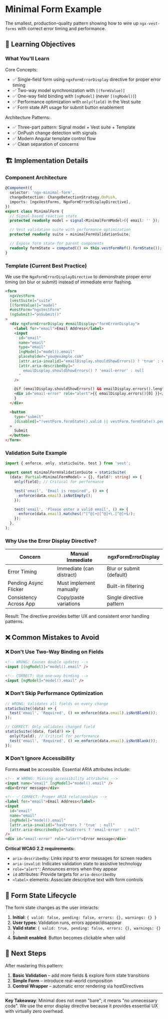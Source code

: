 # Minimal Form Example

The smallest, production-quality pattern showing how to wire up `ngx-vest-forms` with correct error timing and performance.

## 🎯 Learning Objectives

### What You'll Learn

Core Concepts:

- ✅ Single-field form using `ngxFormErrorDisplay` directive for proper error timing
- ✅ Two-way model synchronization with `[(formValue)]`
- ✅ One-way field binding with `[ngModel]` (never `[(ngModel)]`)
- ✅ Performance optimization with `only(field)` in the Vest suite
- ✅ Form state API usage for submit button enablement

Architecture Patterns:

- ✅ Three-part pattern: Signal model + Vest suite + Template
- ✅ OnPush change detection with signals
- ✅ Modern Angular template control flow
- ✅ Clean separation of concerns

## 🏗️ Implementation Details

### Component Architecture

```typescript
@Component({
  selector: 'ngx-minimal-form',
  changeDetection: ChangeDetectionStrategy.OnPush,
  imports: [ngxVestForms, NgxFormErrorDisplayDirective],
})
export class MinimalForm {
  // Signal-based reactive state
  protected readonly model = signal<MinimalFormModel>({ email: '' });

  // Vest validation suite with performance optimization
  protected readonly suite = minimalFormValidationSuite;

  // Expose form state for parent components
  readonly formState = computed(() => this.vestFormRef().formState());
}
```

### Template (Current Best Practice)

We use the `NgxFormErrorDisplayDirective` to demonstrate proper error timing (on blur or submit) instead of immediate error flashing.

```html
<form
  ngxVestForm
  [vestSuite]="suite"
  [(formValue)]="model"
  #vestForm="ngxVestForm"
  (ngSubmit)="onSubmit()"
>
  <div ngxFormErrorDisplay #emailDisplay="formErrorDisplay">
    <label for="email">Email Address</label>
    <input
      id="email"
      name="email"
      type="email"
      [ngModel]="model().email"
      placeholder="you@example.com"
      [attr.aria-invalid]="emailDisplay.shouldShowErrors() ? 'true' : null"
      [attr.aria-describedby]="
        emailDisplay.shouldShowErrors() ? 'email-error' : null
      "
    />

    @if (emailDisplay.shouldShowErrors() && emailDisplay.errors().length) {
    <div id="email-error" role="alert">{{ emailDisplay.errors()[0] }}</div>
    }
  </div>

  <button
    type="submit"
    [disabled]="!vestForm.formState().valid || vestForm.formState().pending"
  >
    Submit
  </button>
</form>
```

### Validation Suite Example

```typescript
import { enforce, only, staticSuite, test } from 'vest';

export const minimalFormValidationSuite = staticSuite(
  (data: Partial<MinimalFormModel> = {}, field?: string) => {
    only(field); // Critical for performance

    test('email', 'Email is required', () => {
      enforce(data.email).isNotEmpty();
    });

    test('email', 'Please enter a valid email', () => {
      enforce(data.email).matches(/^[^@]+@[^@]+\.[^@]+$/);
    });
  },
);
```

### Why Use the Error Display Directive?

| Concern                | Manual Immediate         | ngxFormErrorDisplay      |
| ---------------------- | ------------------------ | ------------------------ |
| Error Timing           | Immediate (can distract) | Blur or submit (default) |
| Pending Async Flicker  | Must implement manually  | Built-in filtering       |
| Consistency Across App | Copy/paste variations    | Single directive pattern |

Result: The directive provides better UX and consistent error handling patterns.

## ❌ Common Mistakes to Avoid

### ❌ Don't Use Two-Way Binding on Fields

```html
<!-- WRONG: Causes double updates -->
<input [(ngModel)]="model().email" />

<!-- CORRECT: Use one-way binding -->
<input [ngModel]="model().email" />
```

### ❌ Don't Skip Performance Optimization

```typescript
// WRONG: Validates all fields on every change
staticSuite((data) => {
  test('email', 'Required', () => enforce(data.email).isNotBlank());
});

// CORRECT: Only validates changed field
staticSuite((data, field?) => {
  only(field); // Critical for performance
  test('email', 'Required', () => enforce(data.email).isNotBlank());
});
```

### ❌ Don't Ignore Accessibility

Forms **must** be accessible. Essential ARIA attributes include:

```html
<!-- ❌ WRONG: Missing accessibility attributes -->
<input name="email" [ngModel]="model().email" />
<div>Error message</div>

<!-- ✅ CORRECT: Proper ARIA relationships -->
<label for="email">Email Address</label>
<input
  id="email"
  name="email"
  [ngModel]="model().email"
  [attr.aria-invalid]="hasErrors ? 'true' : null"
  [attr.aria-describedby]="hasErrors ? 'email-error' : null"
/>
<div id="email-error" role="alert">Error message</div>
```

**Critical WCAG 2.2 requirements:**

- `aria-describedby`: Links input to error messages for screen readers
- `aria-invalid`: Indicates validation state to assistive technology
- `role="alert"`: Announces errors when they appear
- `id` attributes: Provide targets for `aria-describedby`
- `<label>` elements: Associate descriptive text with form controls

## 🔄 Form State Lifecycle

The form state changes as the user interacts:

1. **Initial**: `{ valid: false, pending: false, errors: {}, warnings: {} }`
2. **User types**: Validation runs, errors appear/disappear
3. **Valid state**: `{ valid: true, pending: false, errors: {}, warnings: {} }`
4. **Submit enabled**: Button becomes clickable when valid

## 🚀 Next Steps

After mastering this pattern:

1. **Basic Validation** – add more fields & explore form state transitions
2. **Simple Form** – introduce real-world composition
3. **Control Wrapper** – automatic error rendering via hostDirectives

---

**Key Takeaway**: Minimal does not mean "bare"; it means "no unnecessary code". We use the error display directive because it provides essential UX with virtually zero overhead.
